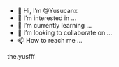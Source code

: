 - 👋 Hi, I’m @Yusucanx
- 👀 I’m interested in ...
- 🌱 I’m currently learning ...
- 💞️ I’m looking to collaborate on ...
- 📫 How to reach me ...

<!---
Yusucanx/Yusucanx is a ✨ special ✨ repository because its `README.md` (this file) appears on your GitHub profile.
You can click the Preview link to take a look at your changes.
--->
the.yusfff

